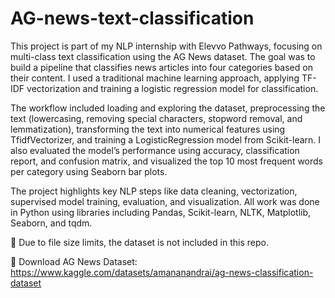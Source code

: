 # AG-news-text-classification
This project is part of my NLP internship with Elevvo Pathways, focusing on multi-class text classification using the AG News dataset. The goal was to build a pipeline that classifies news articles into four categories based on their content. I used a traditional machine learning approach, applying TF-IDF vectorization and training a logistic regression model for classification.

The workflow included loading and exploring the dataset, preprocessing the text (lowercasing, removing special characters, stopword removal, and lemmatization), transforming the text into numerical features using TfidfVectorizer, and training a LogisticRegression model from Scikit-learn. I also evaluated the model’s performance using accuracy, classification report, and confusion matrix, and visualized the top 10 most frequent words per category using Seaborn bar plots.

The project highlights key NLP steps like data cleaning, vectorization, supervised model training, evaluation, and visualization. All work was done in Python using libraries including Pandas, Scikit-learn, NLTK, Matplotlib, Seaborn, and tqdm.

📂 Due to file size limits, the dataset is not included in this repo.

🔗 Download AG News Dataset:
https://www.kaggle.com/datasets/amananandrai/ag-news-classification-dataset
